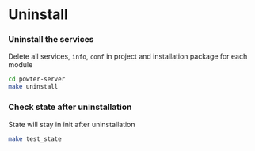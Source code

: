 # Uninstall 

### Uninstall the services 
Delete all services, `info`, `conf` in project and installation package for each module
```bash
cd powter-server
make uninstall 
```

### Check state after uninstallation
State will stay in init after uninstallation
```bash
make test_state
```